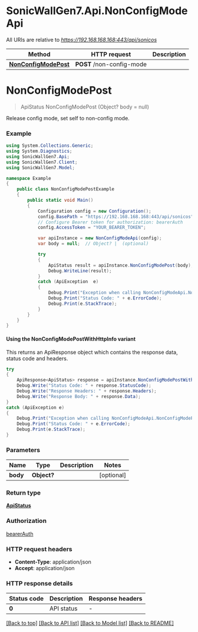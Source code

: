 # SonicWallGen7.Api.NonConfigModeApi

All URIs are relative to *https://192.168.168.168:443/api/sonicos*

| Method | HTTP request | Description |
|--------|--------------|-------------|
| [**NonConfigModePost**](NonConfigModeApi.md#nonconfigmodepost) | **POST** /non-config-mode |  |

<a id="nonconfigmodepost"></a>
# **NonConfigModePost**
> ApiStatus NonConfigModePost (Object? body = null)



Release config mode, set self to non-config mode.

### Example
```csharp
using System.Collections.Generic;
using System.Diagnostics;
using SonicWallGen7.Api;
using SonicWallGen7.Client;
using SonicWallGen7.Model;

namespace Example
{
    public class NonConfigModePostExample
    {
        public static void Main()
        {
            Configuration config = new Configuration();
            config.BasePath = "https://192.168.168.168:443/api/sonicos";
            // Configure Bearer token for authorization: bearerAuth
            config.AccessToken = "YOUR_BEARER_TOKEN";

            var apiInstance = new NonConfigModeApi(config);
            var body = null;  // Object? |  (optional) 

            try
            {
                ApiStatus result = apiInstance.NonConfigModePost(body);
                Debug.WriteLine(result);
            }
            catch (ApiException  e)
            {
                Debug.Print("Exception when calling NonConfigModeApi.NonConfigModePost: " + e.Message);
                Debug.Print("Status Code: " + e.ErrorCode);
                Debug.Print(e.StackTrace);
            }
        }
    }
}
```

#### Using the NonConfigModePostWithHttpInfo variant
This returns an ApiResponse object which contains the response data, status code and headers.

```csharp
try
{
    ApiResponse<ApiStatus> response = apiInstance.NonConfigModePostWithHttpInfo(body);
    Debug.Write("Status Code: " + response.StatusCode);
    Debug.Write("Response Headers: " + response.Headers);
    Debug.Write("Response Body: " + response.Data);
}
catch (ApiException e)
{
    Debug.Print("Exception when calling NonConfigModeApi.NonConfigModePostWithHttpInfo: " + e.Message);
    Debug.Print("Status Code: " + e.ErrorCode);
    Debug.Print(e.StackTrace);
}
```

### Parameters

| Name | Type | Description | Notes |
|------|------|-------------|-------|
| **body** | **Object?** |  | [optional]  |

### Return type

[**ApiStatus**](ApiStatus.md)

### Authorization

[bearerAuth](../README.md#bearerAuth)

### HTTP request headers

 - **Content-Type**: application/json
 - **Accept**: application/json


### HTTP response details
| Status code | Description | Response headers |
|-------------|-------------|------------------|
| **0** | API status |  -  |

[[Back to top]](#) [[Back to API list]](../README.md#documentation-for-api-endpoints) [[Back to Model list]](../README.md#documentation-for-models) [[Back to README]](../README.md)

